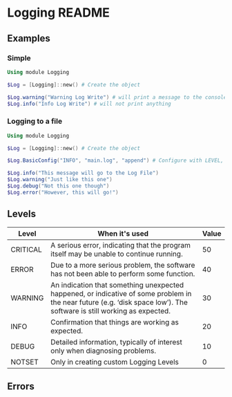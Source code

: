 # Logging README

## Examples

### Simple

``` powershell
Using module Logging

$Log = [Logging]::new() # Create the object

$Log.warning("Warning Log Write") # will print a message to the console
$Log.info("Info Log Write") # will not print anything
```

### Logging to a file

``` powershell
Using module Logging

$Log = [Logging]::new() # Create the object

$Log.BasicConfig("INFO", "main.log", "append") # Configure with LEVEL, File, Filemode

$Log.info("This message will go to the Log File")
$Log.warning("Just like this one")
$Log.debug("Not this one though")
$Log.error("However, this will go!")
```

## Levels

| Level | When it's used | Value |
|-------|----------------|-------|
| CRITICAL | A serious error, indicating that the program itself may be unable to continue running. | 50 |
| ERROR | Due to a more serious problem, the software has not been able to perform some function. | 40 |
| WARNING | An indication that something unexpected happened, or indicative of some problem in the near future (e.g. ‘disk space low’). The software is still working as expected. | 30 |
| INFO | Confirmation that things are working as expected. | 20 |
| DEBUG | Detailed information, typically of interest only when diagnosing problems. | 10 |
| NOTSET | Only in creating custom Logging Levels | 0 |

## Errors
